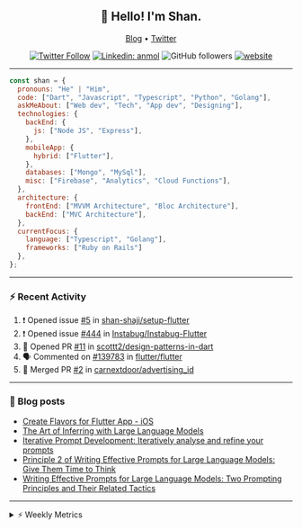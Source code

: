 <h2 align="center">👋 Hello! I'm Shan.</h2>
<p align="center">
  <a href="https://medium.com/feed/@shan-shaji">Blog</a> •
  <a href="https://twitter.com/intent/follow?screen_name=shan__shaji">Twitter</a>
</p>

<p align="center"><a href="https://twitter.com/intent/follow?screen_name=shan__shaji"><img src="https://img.shields.io/twitter/follow/shan__shaji?style=flat" alt="Twitter Follow"></a>
<a href="https://www.linkedin.com/in/shan-shaji/"><img src="https://img.shields.io/badge/shan-shaji?style=flat-square&amp;logo=Linkedin&amp;logoColor=white&amp;link=https://www.linkedin.com/in/shan-shaji/" alt="Linkedin: anmol"></a>
<img src="https://img.shields.io/github/followers/shan-shaji?label=Follow&amp;style=social" alt="GitHub followers">
<a href="http://shan-shaji.github.io/"><img src="https://img.shields.io/badge/Website-46a2f1.svg?&amp;style=flat-square&amp;logo=Google-Chrome&amp;logoColor=white&amp;link=http://shan-shaji.github.io/" alt="website"></a></p>

<hr>

```javascript
const shan = {
  pronouns: "He" | "Him",
  code: ["Dart", "Javascript", "Typescript", "Python", "Golang"],
  askMeAbout: ["Web dev", "Tech", "App dev", "Designing"],
  technologies: {
    backEnd: {
      js: ["Node JS", "Express"],
    },
    mobileApp: {
      hybrid: ["Flutter"],
    },
    databases: ["Mongo", "MySql"],
    misc: ["Firebase", "Analytics", "Cloud Functions"],
  },
  architecture: {
    frontEnd: ["MVVM Architecture", "Bloc Architecture"],
    backEnd: ["MVC Architecture"],
  },
  currentFocus: {
    language: ["Typescript", "Golang"],
    frameworks: ["Ruby on Rails"]
  },
};
```

---

### ⚡ Recent Activity

<!--START_SECTION:activity-->
1. ❗ Opened issue [#5](https://github.com/shan-shaji/setup-flutter/issues/5) in [shan-shaji/setup-flutter](https://github.com/shan-shaji/setup-flutter)
2. ❗ Opened issue [#444](https://github.com/Instabug/Instabug-Flutter/issues/444) in [Instabug/Instabug-Flutter](https://github.com/Instabug/Instabug-Flutter)
3. 💪 Opened PR [#11](https://github.com/scottt2/design-patterns-in-dart/pull/11) in [scottt2/design-patterns-in-dart](https://github.com/scottt2/design-patterns-in-dart)
4. 🗣 Commented on [#139783](https://github.com/flutter/flutter/issues/139783#issuecomment-1908793600) in [flutter/flutter](https://github.com/flutter/flutter)
5. 🎉 Merged PR [#2](https://github.com/carnextdoor/advertising_id/pull/2) in [carnextdoor/advertising_id](https://github.com/carnextdoor/advertising_id)
<!--END_SECTION:activity-->

---

### 📕 Blog posts

<!-- BLOG-POST-LIST:START -->
- [Create Flavors for Flutter App - iOS](https://dev.to/shanshaji/create-flavors-for-flutter-app-ios-fnl)
- [The Art of Inferring with Large Language Models](https://dev.to/arkroot/the-art-of-inferring-with-large-language-models-243m)
- [Iterative Prompt Development: Iteratively analyse and refine your prompts](https://dev.to/arkroot/iterative-prompt-development-iteratively-analyse-and-refine-your-prompts-3ibl)
- [Principle 2 of Writing Effective Prompts for Large Language Models: Give Them Time to Think](https://dev.to/arkroot/principle-2-of-writing-effective-prompts-for-large-language-models-give-them-time-to-think-25j3)
- [Writing Effective Prompts for Large Language Models: Two Prompting Principles and Their Related Tactics](https://dev.to/arkroot/writing-effective-prompts-for-large-language-models-two-prompting-principles-and-their-related-tactics-151a)
<!-- BLOG-POST-LIST:END -->

<hr>
<details>
    <summary>⚡ Weekly Metrics</summary>
    <p>
    
<!--START_SECTION:waka-->
![Code Time](http://img.shields.io/badge/Code%20Time-2%2C809%20hrs%2012%20mins-blue)

![Profile Views](http://img.shields.io/badge/Profile%20Views-0-blue)

**🐱 My GitHub Data** 

> 📦 ? Used in GitHub's Storage 
 > 
> 🏆 408 Contributions in the Year 2024
 > 
> 💼 Opted to Hire
 > 
> 📜 105 Public Repositories 
 > 
> 🔑 0 Private Repositories 
 > 
**I'm an Early 🐤** 

```text
🌞 Morning                11211 commits       █████░░░░░░░░░░░░░░░░░░░░   18.90 % 
🌆 Daytime                19297 commits       ████████░░░░░░░░░░░░░░░░░   32.54 % 
🌃 Evening                21442 commits       █████████░░░░░░░░░░░░░░░░   36.15 % 
🌙 Night                  7358 commits        ███░░░░░░░░░░░░░░░░░░░░░░   12.41 % 
```
📅 **I'm Most Productive on Friday** 

```text
Monday                   11060 commits       █████░░░░░░░░░░░░░░░░░░░░   18.65 % 
Tuesday                  10502 commits       ████░░░░░░░░░░░░░░░░░░░░░   17.71 % 
Wednesday                7978 commits        ███░░░░░░░░░░░░░░░░░░░░░░   13.45 % 
Thursday                 10533 commits       ████░░░░░░░░░░░░░░░░░░░░░   17.76 % 
Friday                   11365 commits       █████░░░░░░░░░░░░░░░░░░░░   19.16 % 
Saturday                 4031 commits        ██░░░░░░░░░░░░░░░░░░░░░░░   06.80 % 
Sunday                   3839 commits        ██░░░░░░░░░░░░░░░░░░░░░░░   06.47 % 
```


📊 **This Week I Spent My Time On** 

```text
🕑︎ Time Zone: Asia/Kolkata

💬 Programming Languages: 
TypeScript               1 hr 17 mins        █████████████████████████   99.76 % 
Dart                     0 secs              ░░░░░░░░░░░░░░░░░░░░░░░░░   00.19 % 
JSON                     0 secs              ░░░░░░░░░░░░░░░░░░░░░░░░░   00.04 % 

🔥 Editors: 
VS Code                  1 hr 17 mins        █████████████████████████   100.00 % 

🐱‍💻 Projects: 
doarun-cloud-functions   1 hr 17 mins        █████████████████████████   99.81 % 
turbo-flutter            0 secs              ░░░░░░░░░░░░░░░░░░░░░░░░░   00.19 % 

💻 Operating System: 
Mac                      1 hr 17 mins        █████████████████████████   100.00 % 
```

**I Mostly Code in Dart** 

```text
Dart                     42 repos            ██████████░░░░░░░░░░░░░░░   38.53 % 
C++                      5 repos             █░░░░░░░░░░░░░░░░░░░░░░░░   04.59 % 
Python                   5 repos             █░░░░░░░░░░░░░░░░░░░░░░░░   04.59 % 
Dockerfile               1 repo              ░░░░░░░░░░░░░░░░░░░░░░░░░   00.92 % 
Swift                    1 repo              ░░░░░░░░░░░░░░░░░░░░░░░░░   00.92 % 
```




 Last Updated on 31/05/2024 18:51:53 UTC
<!--END_SECTION:waka-->

</p>
 </details>
